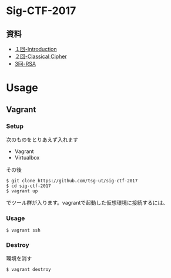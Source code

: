 # Sig-CTF-2017

## 資料

* [１回-Introduction](https://github.com/tsg-ut/sig-ctf-2017/tree/master/docs/01)
* [２回-Classical Cipher](https://github.com/tsg-ut/sig-ctf-2017/tree/master/docs/02)
* [3回-RSA](https://github.com/tsg-ut/sig-ctf-2017/tree/master/docs/03)


# Usage

## Vagrant

### Setup
次のものをとりあえず入れます
* Vagrant
* Virtualbox

その後

```
$ git clone https://github.com/tsg-ut/sig-ctf-2017
$ cd sig-ctf-2017
$ vagrant up
```

でツール群が入ります。vagrantで起動した仮想環境に接続するには、

### Usage

```
$ vagrant ssh
```

### Destroy

環境を消す

```
$ vagrant destroy
```
